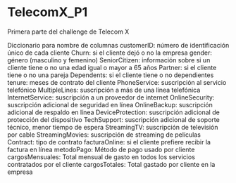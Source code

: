 # TelecomX_P1
Primera parte del challenge de Telecom X


Diccionario para nombre de columnas
customerID: número de identificación único de cada cliente
Churn: si el cliente dejó o no la empresa
gender: género (masculino y femenino)
SeniorCitizen: información sobre si un cliente tiene o no una edad igual o mayor a 65 años
Partner: si el cliente tiene o no una pareja
Dependents: si el cliente tiene o no dependientes
tenure: meses de contrato del cliente
PhoneService: suscripción al servicio telefónico
MultipleLines: suscripción a más de una línea telefónica
InternetService: suscripción a un proveedor de internet
OnlineSecurity: suscripción adicional de seguridad en línea
OnlineBackup: suscripción adicional de respaldo en línea
DeviceProtection: suscripción adicional de protección del dispositivo
TechSupport: suscripción adicional de soporte técnico, menor tiempo de espera
StreamingTV: suscripción de televisión por cable
StreamingMovies: suscripción de streaming de películas
Contract: tipo de contrato
facturaOnline: si el cliente prefiere recibir la factura en línea
metodoPago: Método de pago usado por cliente
cargosMensuales: Total mensual de gasto en todos los servicios contratados por el cliente
cargosTotales: Total gastado por cliente en la empresa
